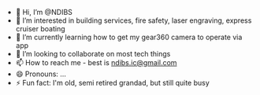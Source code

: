 - 👋 Hi, I’m @NDIBS
- 👀 I’m interested in building services, fire safety, laser engraving, express cruiser boating
- 🌱 I’m currently learning how to get my gear360 camera to operate via app
- 💞️ I’m looking to collaborate on most tech things
- 📫 How to reach me - best is ndibs.ic@gmail.com 
- 😄 Pronouns: ...
- ⚡ Fun fact: I'm old, semi retired grandad, but still quite busy

<!---
NDIBS/NDIBS is a ✨ special ✨ repository because its `README.md` (this file) appears on your GitHub profile.
You can click the Preview link to take a look at your changes.
--->
